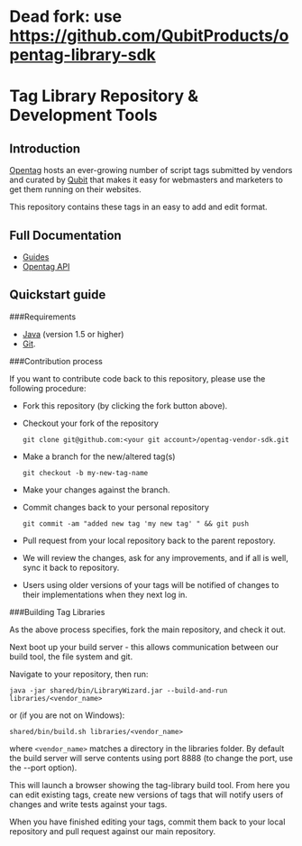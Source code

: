 # Dead fork: use https://github.com/QubitProducts/opentag-library-sdk

# Tag Library Repository & Development Tools

## Introduction

[Opentag](https://opentag.qubitproducts.com/QDashboard) hosts an ever-growing number of script tags submitted by vendors and curated by [Qubit](http://www.qubitproducts.com) that makes it easy for webmasters and marketers to get them running on their websites. 

This repository contains these tags in an easy to add and edit format. 

## Full Documentation

- [Guides](https://opentag2.qubitproducts.com/tagsdk/docs/#!/guide/getting_started)
- [Opentag API](https://opentag2.qubitproducts.com/tagsdk/docs/#!/api)

## Quickstart guide

###Requirements

- [Java](https://www.java.com/en/download/) (version 1.5 or higher) 
- [Git](http://git-scm.com/downloads). 

###Contribution process

If you want to contribute code back to this repository, please use the following procedure:

 * Fork this repository (by clicking the fork button above). 
 * Checkout your fork of the repository 

   ```git clone git@github.com:<your git account>/opentag-vendor-sdk.git```
 
 * Make a branch for the new/altered tag(s) 
 
   ```git checkout -b my-new-tag-name```
 
 * Make your changes against the branch. 
 * Commit changes back to your personal repository 
 
   ```git commit -am "added new tag 'my new tag' " && git push```
 
 * Pull request from your local repository back to the parent repostory. 

 * We will review the changes, ask for any improvements, and if all is well, sync it back to repository. 

 * Users using older versions of your tags will be notified of changes to their implementations when they next log in.

###Building Tag Libraries

As the above process specifies, fork the main repository, and check it out.

Next boot up your build server - this allows communication between our build tool, the file system and git. 

Navigate to your repository, then run:

```
java -jar shared/bin/LibraryWizard.jar --build-and-run libraries/<vendor_name>
```

or (if you are not on Windows):

```
shared/bin/build.sh libraries/<vendor_name>
```

where ```<vendor_name>``` matches a directory in the libraries folder. By default the build server will serve contents using port 8888 (to change the port, use the --port <port number> option).

This will launch a browser showing the tag-library build tool. From here you can edit existing tags, create new versions of tags that will notify users of changes and write tests against your tags.

When you have finished editing your tags, commit them back to your local repository and pull request against our main repository.  

